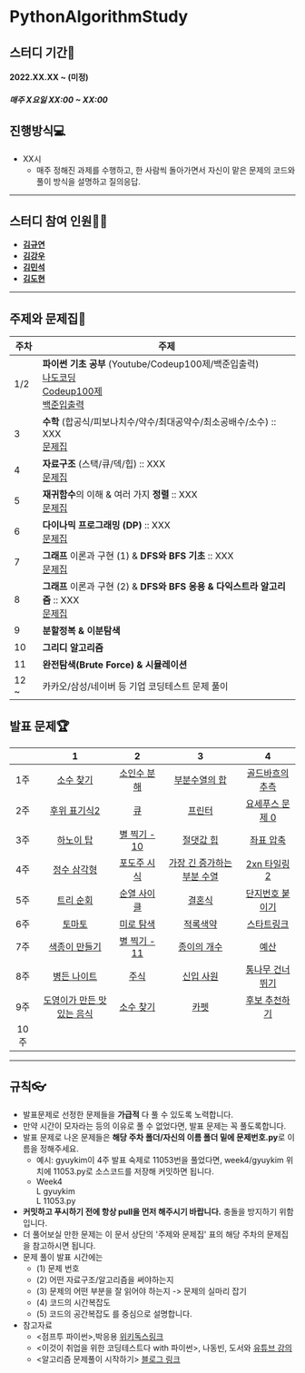
# PythonAlgorithmStudy

## 스터디 기간🚀
#### 2022.XX.XX ~ (미정)
##### 매주 X요일 XX:00 ~ XX:00

## 진행방식💻
- XX시
	- 매주 정해진 과제를 수행하고, 한 사람씩 돌아가면서 자신이 맡은 문제의 코드와 풀이 방식을 설명하고 질의응답.
---
## 스터디 참여 인원👩‍💻
- [**김규연**]()
- [**김강우**]()
- [**김민석**]()
- [**김도현**]()

---

## 주제와 문제집📖
| 주차 | 주제 |
|---|---|
|1/2 |	**파이썬 기초 공부** (Youtube/Codeup100제/백준입출력) <br> [나도코딩](https://youtu.be/kWiCuklohdY)<br>[Codeup100제](https://codeup.kr/problemsetsol.php?psid=33)<br>[백준입출력](https://www.acmicpc.net/workbook/view/10525)|
| 3  |  **수학** (합공식/피보나치수/약수/최대공약수/최소공배수/소수) :: XXX<br>[문제집](https://www.acmicpc.net/workbook/view/8997) |
| 4  |  **자료구조** (스택/큐/덱/힙) :: XXX<br>[문제집](https://www.acmicpc.net/workbook/view/8999) |
| 5  |  **재귀함수**의 이해 & 여러 가지 **정렬** :: XXX<br>[문제집](https://www.acmicpc.net/workbook/view/9000) |
| 6  |  **다이나믹 프로그래밍 (DP)** :: XXX<br>[문제집](https://www.acmicpc.net/workbook/view/9001) |
| 7  |  **그래프** 이론과 구현 (1) & **DFS와 BFS 기초** :: XXX<br>[문제집](https://www.acmicpc.net/workbook/view/9003) |
| 8  |  **그래프** 이론과 구현 (2) & **DFS와 BFS 응용 & 다익스트라 알고리즘** :: XXX<br>[문제집](https://www.acmicpc.net/workbook/view/9003) |
| 9  |  **분할정복 & 이분탐색**|
| 10 |  **그리디 알고리즘**|
| 11 |  **완전탐색(Brute Force) & 시뮬레이션** |
| 12 ~ | 카카오/삼성/네이버 등 기업 코딩테스트 문제 풀이  |


## 발표 문제🏆

|        |                      1                       |                         2                         |                          3                          |                           4                           |
| :----: | :------------------------------------------: | :-----------------------------------------------: | :-------------------------------------------------: | :---------------------------------------------------: |
| 1주  | [소수 찾기](https://www.acmicpc.net/problem/1978) | [소인수 분해](https://www.acmicpc.net/problem/11653) | [부분수열의 합](https://www.acmicpc.net/problem/1182) | [골드바흐의 추측](https://www.acmicpc.net/problem/9020) |
| 2주  | [후위 표기식2](https://www.acmicpc.net/problem/1935)| [큐](https://www.acmicpc.net/problem/10845) | [프린터](https://programmers.co.kr/learn/courses/30/lessons/42587)| [요세푸스 문제 0](https://www.acmicpc.net/problem/11866)  |
| 3주  | [하노이 탑](https://www.acmicpc.net/problem/1914) | [별 찍기 - 10](https://www.acmicpc.net/problem/2447) | [절댓값 힙](https://www.acmicpc.net/problem/11286) | [좌표 압축](https://www.acmicpc.net/problem/18870) |
| 4주  | [정수 삼각형](https://www.acmicpc.net/problem/1932) | [포도주 시식](https://www.acmicpc.net/problem/2156) | [가장 긴 증가하는 부분 수열](https://www.acmicpc.net/problem/11053) | [2xn 타일링 2](https://www.acmicpc.net/problem/11727) |
| 5주  | [트리 순회](https://www.acmicpc.net/problem/1991) | [순열 사이클](https://www.acmicpc.net/problem/10451) | [결혼식](https://www.acmicpc.net/problem/5567) | [단지번호 붙이기](https://www.acmicpc.net/problem/2667) |
| 6주  | [토마토](https://www.acmicpc.net/problem/7576) | [미로 탐색](https://www.acmicpc.net/problem/2178) | [적록색약](https://www.acmicpc.net/problem/10026) | [스타트링크](https://www.acmicpc.net/problem/5014)  |
| 7주  | [색종이 만들기](https://www.acmicpc.net/problem/2630) | [별 찍기 - 11](https://www.acmicpc.net/problem/2448) | [종이의 개수](https://www.acmicpc.net/problem/1780) | [예산](https://www.acmicpc.net/problem/2512) |
| 8주  | [병든 나이트](https://www.acmicpc.net/problem/1783) | [주식](https://www.acmicpc.net/problem/11501) | [신입 사원](https://www.acmicpc.net/problem/1946) | [통나무 건너뛰기](https://www.acmicpc.net/problem/11497) |
| 9주  | [도영이가 만든 맛있는 음식](https://www.acmicpc.net/problem/2961) |  [소수 찾기](https://programmers.co.kr/learn/courses/30/lessons/42839) | [카펫](https://programmers.co.kr/learn/courses/30/lessons/42842) | [후보 추천하기](https://www.acmicpc.net/problem/1713)  |
| 10주 |                                              |                                                   |                                                     |                                                       |

---
## 규칙👓
- 발표문제로 선정한 문제들을 **가급적** 다 풀 수 있도록 노력합니다.
- 만약 시간이 모자라는 등의 이유로 풀 수 없었다면, 발표 문제는 꼭 풀도록합니다. 
- 발표 문제로 나온 문제들은 **해당 주차 폴더/자신의 이름 폴더 밑에 문제번호.py**로 이름을 정해주세요.
	- 예시: gyuykim이 4주 발표 숙제로 11053번을 풀었다면, week4/gyuykim 위치에 11053.py로 소스코드를 저장해 커밋하면 됩니다. 	
	- Week4<br>
	  L gyuykim<br>
	  L 11053.py
- **커밋하고 푸시하기 전에 항상 pull을 먼저 해주시기 바랍니다.** 충돌을 방지하기 위함입니다.
- 더 풀어보실 만한 문제는 이 문서 상단의 '주제와 문제집' 표의 해당 주차의 문제집을 참고하시면 됩니다.
- 문제 풀이 발표 시간에는 
	- (1) 문제 번호
	- (2) 어떤 자료구조/알고리즘을 써야하는지
	- (3) 문제의 어떤 부분을 잘 읽어야 하는지 -> 문제의 실마리 잡기
	- (4) 코드의 시간복잡도
	- (5) 코드의 공간복잡도
	를 중심으로 설명합니다.
- 참고자료
	- <점프투 파이썬>,박응용 [위키독스링크](https://wikidocs.net/book/1)
	- <이것이 취업을 위한 코딩테스트다 with 파이썬>, 나동빈, 도서와 [유튜브 강의](https://www.youtube.com/playlist?list=PLRx0vPvlEmdAghTr5mXQxGpHjWqSz0dgC)
	- <알고리즘 문제풀이 시작하기> [블로그 링크](https://plzrun.tistory.com/entry/알고리즘-문제풀이PS-시작하기)
